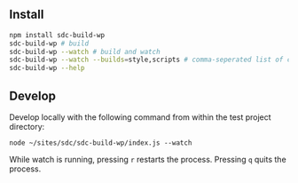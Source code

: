 ## Install

```sh
npm install sdc-build-wp
sdc-build-wp # build
sdc-build-wp --watch # build and watch
sdc-build-wp --watch --builds=style,scripts # comma-seperated list of components to include
sdc-build-wp --help
```

## Develop

Develop locally with the following command from within the test project directory:

```
node ~/sites/sdc/sdc-build-wp/index.js --watch
```

While watch is running, pressing `r` restarts the process. Pressing `q` quits the process.
